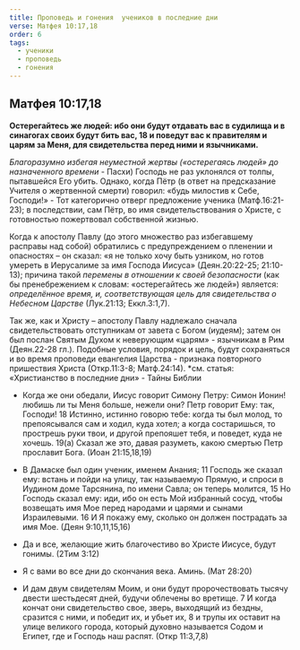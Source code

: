 ```yaml
---
title: Проповедь и гонения  учеников в последние дни
verse: Матфея 10:17,18
order: 6
tags:
  - ученики
  - проповедь
  - гонения
---
```

## Матфея 10:17,18

**Остерегайтесь же людей: ибо они будут отдавать вас в судилища и в синагогах своих будут бить вас, 18 и поведут вас к правителям и царям за Меня, для свидетельства перед ними и язычниками.** 

*Благоразумно избегая неуместной жертвы («остерегаясь людей» до назначенного времени* - Пасхи) Господь не раз уклонялся от толпы, пытавшейся Его убить. Однако, когда Пётр (в ответ на предсказание Учителя о жертвенной смерти) говорил: «будь милостив к Себе, Господи!» - Тот категорично отверг предложение ученика (Матф.16:21-23); в последствии, сам Пётр, во имя свидетельствования о Христе, с готовностью пожертвовал собственной жизнью. 

Когда к апостолу Павлу (до этого множество раз избегавшему расправы над собой) обратились с предупреждением о пленении и опасностях – он сказал: «я не только хочу быть узником, но готов умереть в Иерусалиме за имя Господа Иисуса» (Деян.20:22-25; 21:10-13); причина такой *перемены в отношении к своей безопасности* (как бы пренебрежением к словам: «остерегайтесь же людей») является: *определённое время, и, соответствующая цель для свидетельства о Небесном Царстве* (Лук.21:13; Еккл.3:1,7).

Так же, как и Христу – апостолу Павлу надлежало сначала свидетельствовать отступникам от завета с Богом (иудеям); затем он был послан Святым Духом к неверующим «царям» - язычникам в Рим (Деян.22-28 гл.). Подобные условия, порядок и цель, будут сохраняться и во время проповеди евангелия Царства - признака повторного пришествия Христа (Откр.11:3-8; Матф.24:14). 
*см. статья: «Христианство в последние дни» - Тайны Библии 

- Когда же они обедали, Иисус говорит Симону Петру: Симон Ионин! любишь ли ты Меня больше, нежели они? Петр говорит Ему: так, Господи! 18 Истинно, истинно говорю тебе: когда ты был молод, то препоясывался сам и ходил, куда хотел; а когда состаришься, то прострешь руки твои, и другой препояшет тебя, и поведет, куда не хочешь. 19(а) Сказал же это, давая разуметь, какою смертью Петр прославит Бога. (Иоан 21:15,18,19)
- В Дамаске был один ученик, именем Анания; 11 Господь же сказал ему: встань и пойди на улицу, так называемую Прямую, и спроси в Иудином доме Тарсянина, по имени Савла; он теперь молится, 15 Но Господь сказал ему: иди, ибо он есть Мой избранный сосуд, чтобы возвещать имя Мое перед народами и царями и сынами Израилевыми. 16 И Я покажу ему, сколько он должен пострадать за имя Мое. (Деян 9:10,11,15,16)
- Да и все, желающие жить благочестиво во Христе Иисусе, будут гонимы. (2Тим 3:12)

- Я с вами во все дни до скончания века. Аминь. (Мат 28:20)
- И дам двум свидетелям Моим, и они будут пророчествовать тысячу двести шестьдесят дней, будучи облечены во вретище. 7 И когда кончат они свидетельство свое, зверь, выходящий из бездны, сразится с ними, и победит их, и убьет их, 8 и трупы их оставит на улице великого города, который духовно называется Содом и Египет, где и Господь наш распят. (Откр 11:3,7,8)
